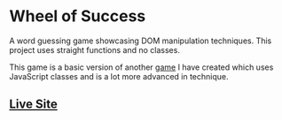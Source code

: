 # Wheel of Success

A word guessing game showcasing DOM manipulation techniques.  This project uses straight functions and no classes.  

This game is a basic version of another [game](https://github.com/svanardenne/Phrase-Hunter) I have created which uses JavaScript classes and is a lot more advanced in technique.  

## [Live Site](http://shaunvanardenne.ca/wheel-of-success)
